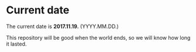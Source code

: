 # Current date

The current date is **2017.11.19.** (YYYY.MM.DD.)

This repository will be good when the world ends, so we will know how long it lasted.
